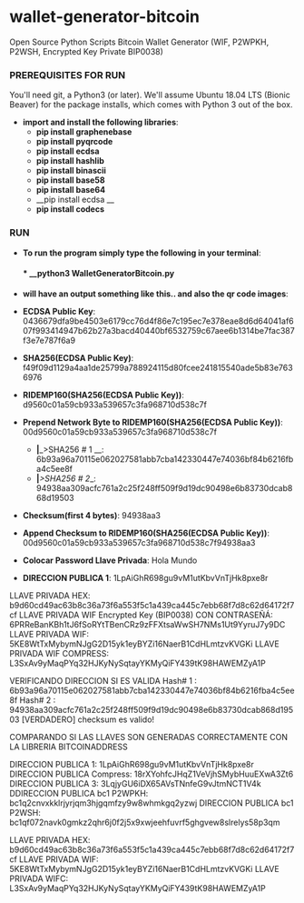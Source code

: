 # wallet-generator-bitcoin
Open Source Python Scripts Bitcoin Wallet Generator (WIF, P2WPKH, P2WSH, Encrypted Key Private BIP0038)

### PREREQUISITES FOR RUN 

You'll need git, a Python3 (or later). We'll assume Ubuntu 18.04 LTS (Bionic Beaver) for the package installs, which comes with Python 3 out of the box.
  
* __import and install the following libraries__: 
  * __pip install graphenebase__
  * __pip install pyqrcode__
  * __pip install ecdsa__
  * __pip install hashlib__
  * __pip install binascii__
  * __pip install base58__
  * __pip install base64__
  * __pip install ecdsa __
  * __pip install codecs__

### RUN

* __To run the program simply type the following in your terminal__:

  #### * __python3 WalletGeneratorBitcoin.py


* __will have an output something like this.. and also the qr code images__:

* __ECDSA Public Key__:  0436679dfa9be4503e6179cc76d4f86e7c195ec7e378eae8d6d64041af607f993414947b62b27a3bacd40440bf6532759c67aee6b1314be7fac387f3e7e787f6a9
* __SHA256(ECDSA Public Key)__:  f49f09d1129a4aa1de25799a788924115d80fcee241815540ade5b83e7636976
* __RIDEMP160(SHA256(ECDSA Public Key))__:  d9560c01a59cb933a539657c3fa968710d538c7f
* __Prepend Network Byte to RIDEMP160(SHA256(ECDSA Public Key))__:  00d9560c01a59cb933a539657c3fa968710d538c7f
	* __|___>SHA256 # 1 __:  6b93a96a70115e062027581abb7cba142330447e74036bf84b6216fba4c5ee8f
	* __|___>SHA256 # 2__:  94938aa309acfc761a2c25f248ff509f9d19dc90498e6b83730dcab868d19503
* __Checksum(first 4 bytes)__:  94938aa3
* __Append Checksum to RIDEMP160(SHA256(ECDSA Public Key))__:  00d9560c01a59cb933a539657c3fa968710d538c7f94938aa3

* __Colocar Password Llave Privada__: Hola Mundo

* __DIRECCION PUBLICA 1__:  1LpAiGhR698gu9vM1utKbvVnTjHk8pxe8r

LLAVE PRIVADA HEX:  b9d60cd49ac63b8c36a73f6a553f5c1a439ca445c7ebb68f7d8c62d64172f7cf
LLAVE PRIVADA WIF Encrypted Key (BIP0038) CON CONTRASEÑÁ:   6PRReBanKBh1tJ6fSoRYtTBenCRz9zFFXtsaWwSH7NMs1Ut9YyruJ7y9DC
LLAVE PRIVADA WIF:   5KE8WtTxMybymNJgG2D15yk1eyBYZi16NaerB1CdHLmtzvKVGKi
LLAVE PRIVADA WIF COMPRESS:  L3SxAv9yMaqPYq32HJKyNySqtayYKMyQiFY439tK98HAWEMZyA1P

VERIFICANDO DIRECCION SI ES VALIDA
Hash# 1  :  6b93a96a70115e062027581abb7cba142330447e74036bf84b6216fba4c5ee8f
Hash# 2  :  94938aa309acfc761a2c25f248ff509f9d19dc90498e6b83730dcab868d19503
[VERDADERO] checksum es valido!

COMPARANDO SI LAS LLAVES SON GENERADAS CORRECTAMENTE
CON LA LIBRERIA BITCOINADDRESS

DIRECCION PUBLICA 1:  1LpAiGhR698gu9vM1utKbvVnTjHk8pxe8r
DIRECCION PUBLICA Compress:  18rXYohfcJHqZ1VeVjhSMybHuuEXwA3Zt6
DIRECCION PUBLICA 3:  3LqjyGU6iDX65AVsTNnfeG9vJtmNCT1V4k
DDIRECCION PUBLICA bc1 P2WPKH:  bc1q2cnvxkklrjyrjqm3hjgqmfzy9w8whmkgq2yzwj
DIRECCION PUBLICA bc1 P2WSH:  bc1qf072navk0gmkz2qhr6j0f2j5x9xwjeehfuvrf5ghgvew8slrelys58p3qm

LLAVE PRIVADA HEX:  b9d60cd49ac63b8c36a73f6a553f5c1a439ca445c7ebb68f7d8c62d64172f7cf
LLAVE PRIVADA WIF:  5KE8WtTxMybymNJgG2D15yk1eyBYZi16NaerB1CdHLmtzvKVGKi
LLAVE PRIVADA WIFC:  L3SxAv9yMaqPYq32HJKyNySqtayYKMyQiFY439tK98HAWEMZyA1P


